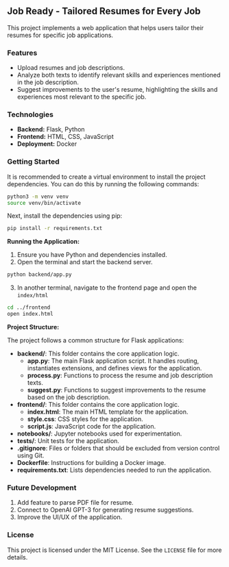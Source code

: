 ## Job Ready - Tailored Resumes for Every Job

This project implements a web application that helps users tailor their resumes for specific job applications. 

### Features

* Upload resumes and job descriptions.
* Analyze both texts to identify relevant skills and experiences mentioned in the job description.
* Suggest improvements to the user's resume, highlighting the skills and experiences most relevant to the specific job.

### Technologies

* **Backend:** Flask, Python
* **Frontend:** HTML, CSS, JavaScript
* **Deployment:** Docker

### Getting Started

It is recommended to create a virtual environment to install the project dependencies. You can do this by running the following commands:

```bash
python3 -m venv venv
source venv/bin/activate
```

Next, install the dependencies using pip:

```bash
pip install -r requirements.txt
```

**Running the Application:**

1. Ensure you have Python and dependencies installed.
2. Open the terminal and start the backend server.

```bash
python backend/app.py
```

3. In another terminal, navigate to the frontend page and open the `index/html`

```bash
cd ../frontend
open index.html
```

**Project Structure:**

The project follows a common structure for Flask applications:

* **backend/**: This folder contains the core application logic.
    * **app.py**: The main Flask application script. It handles routing, instantiates extensions, and defines views for the application. 
    * **process.py**: Functions to process the resume and job description texts.
    * **suggest.py**: Functions to suggest improvements to the resume based on the job description.
* **frontend/**: This folder contains the core application logic.
    * **index.html**: The main HTML template for the application.
    * **style.css**: CSS styles for the application.
    * **script.js**: JavaScript code for the application. 
* **notebooks/**: Jupyter notebooks used for experimentation.
* **tests/**: Unit tests for the application.
* **.gitignore**: Files or folders that should be excluded from version control using Git.
* **Dockerfile**: Instructions for building a Docker image.
* **requirements.txt**: Lists dependencies needed to run the application.

### Future Development

1. Add feature to parse PDF file for resume.
2. Connect to OpenAI GPT-3 for generating resume suggestions.
3. Improve the UI/UX of the application.

### License

This project is licensed under the MIT License. See the `LICENSE` file for more details.

